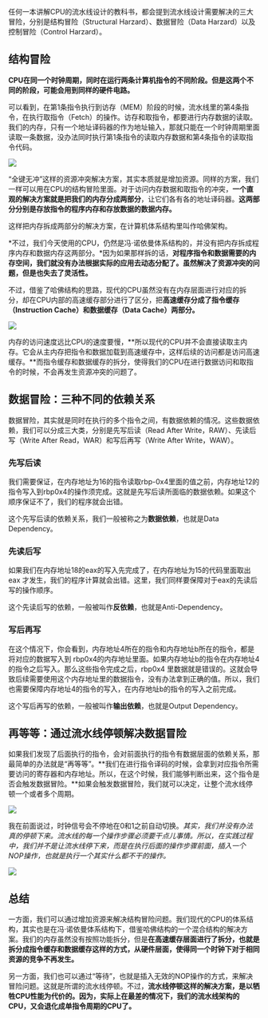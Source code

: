 任何一本讲解CPU的流水线设计的教科书，都会提到流水线设计需要解决的三大冒险，分别是结构冒险（Structural Harzard）、数据冒险（Data Harzard）以及控制冒险（Control Harzard）。

## 结构冒险

**CPU在同一个时钟周期，同时在运行两条计算机指令的不同阶段。但是这两个不同的阶段，可能会用到同样的硬件电路。**

可以看到，在第1条指令执行到访存（MEM）阶段的时候，流水线里的第4条指令，在执行取指令（Fetch）的操作。访存和取指令，都要进行内存数据的读取。我们的内存，只有一个地址译码器的作为地址输入，那就只能在一个时钟周期里面读取一条数据，没办法同时执行第1条指令的读取内存数据和第4条指令的读取指令代码。

![](D:\Work\TyporaNotes\note\计算机组成原理\pict\22-1.jpg)

“全键无冲”这样的资源冲突解决方案，其实本质就是增加资源。同样的方案，我们一样可以用在CPU的结构冒险里面。对于访问内存数据和取指令的冲突，**一个直观的解决方案就是把我们的内存分成两部分**，让它们各有各的地址译码器。**这两部分分别是存放指令的程序内存和存放数据的数据内存。**

这样把内存拆成两部分的解决方案，在计算机体系结构里叫作哈佛架构。

*不过，我们今天使用的CPU，仍然是冯·诺依曼体系结构的，并没有把内存拆成程序内存和数据内存这两部分。*因为如果那样拆的话，**对程序指令和数据需要的内存空间，我们就没有办法根据实际的应用去动态分配了。虽然解决了资源冲突的问题，但是也失去了灵活性。**

不过，借鉴了哈佛结构的思路，现代的CPU虽然没有在内存层面进行对应的拆分，却在CPU内部的高速缓存部分进行了区分，把**高速缓存分成了指令缓存（Instruction Cache）和数据缓存（Data Cache）两部分。**

![](D:\Work\TyporaNotes\note\计算机组成原理\pict\22-2.jpg)

内存的访问速度远比CPU的速度要慢，**所以现代的CPU并不会直接读取主内存。它会从主内存把指令和数据加载到高速缓存中，这样后续的访问都是访问高速缓存。**而指令缓存和数据缓存的拆分，使得我们的CPU在进行数据访问和取指令的时候，不会再发生资源冲突的问题了。

## 数据冒险：三种不同的依赖关系

数据冒险，其实就是同时在执行的多个指令之间，有数据依赖的情况。这些数据依赖，我们可以分成三大类，分别是先写后读（Read After Write，RAW）、先读后写（Write After Read，WAR）和写后再写（Write After Write，WAW）。

### 先写后读

我们需要保证，在内存地址为16的指令读取rbp-0x4里面的值之前，内存地址12的指令写入到rbp0x4的操作须完成。这就是先写后读所面临的数据依赖。如果这个顺序保证不了，我们的程序就会出错。

这个先写后读的依赖关系，我们一般被称之为**数据依赖**，也就是Data Dependency。

### 先读后写

如果我们在内存地址18的eax的写入先完成了，在内存地址为15的代码里面取出 eax 才发生，我们的程序计算就会出错。这里，我们同样要保障对于eax的先读后写的操作顺序。

这个先读后写的依赖，一般被叫作**反依赖**，也就是Anti-Dependency。

### 写后再写

在这个情况下，你会看到，内存地址4所在的指令和内存地址b所在的指令，都是将对应的数据写入到 rbp0x4的内存地址里面。如果内存地址b的指令在内存地址4的指令之后写入。那么这些指令完成之后，rbp0x4 里数据就是错误的。这就会导致后续需要使用这个内存地址里的数据指令，没有办法拿到正确的值。所以，我们也需要保障内存地址4的指令的写入，在内存地址b的指令的写入之前完成。

这个写后再写的依赖，一般被叫作**输出依赖**，也就是Output Dependency。

## 再等等：通过流水线停顿解决数据冒险

如果我们发现了后面执行的指令，会对前面执行的指令有数据层面的依赖关系，那最简单的办法就是“再等等”。**我们在进行指令译码的时候，会拿到对应指令所需要访问的寄存器和内存地址。所以，在这个时候，我们能够判断出来，这个指令是否会触发数据冒险。**如果会触发数据冒险，我们就可以决定，让整个流水线停顿一个或者多个周期。

![](D:\Work\TyporaNotes\note\计算机组成原理\pict\22-3.jpg)

我在前面说过，时钟信号会不停地在0和1之前自动切换。*其实，我们并没有办法真的停顿下来。流水线的每一个操作步骤必须要干点儿事情。所以，在实践过程中，我们并不是让流水线停下来，而是在执行后面的操作步骤前面，插入一个NOP操作，也就是执行一个其实什么都不干的操作。*

![](D:\Work\TyporaNotes\note\计算机组成原理\pict\22-4.jpg)

## 总结

一方面，我们可以通过增加资源来解决结构冒险问题。我们现代的CPU的体系结构，其实也是在冯·诺依曼体系结构下，借鉴哈佛结构的一个混合结构的解决方案。我们的内存虽然没有按照功能拆分，但是**在高速缓存层面进行了拆分，也就是拆分成指令缓存和数据缓存这样的方式，从硬件层面，使得同一个时钟下对于相同资源的竞争不再发生。**

另一方面，我们也可以通过“等待”，也就是插入无效的NOP操作的方式，来解决冒险问题。这就是所谓的流水线停顿。不过，**流水线停顿这样的解决方案，是以牺牲CPU性能为代价的。因为，实际上在最差的情况下，我们的流水线架构的CPU，又会退化成单指令周期的CPU了。**
